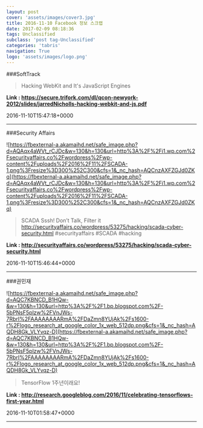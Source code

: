 ```yaml
---
layout: post
cover: 'assets/images/cover3.jpg'
title: 2016-11-10 Facebook 정보 스크랩
date: 2017-02-09 08:18:36
tags: Unclassified
subclass: 'post tag-Unclassified'
categories: 'tabris'
navigation: True
logo: 'assets/images/logo.png'
---
```


###SoftTrack

>Hacking WebKit and It's JavaScript Engines

**Link : <https://secure.trifork.com/dl/qcon-newyork-2012/slides/jarredNicholls-hacking-webkit-and-js.pdf>**

2016-11-10T15:47:18+0000

---

###Security Affairs

![https://fbexternal-a.akamaihd.net/safe_image.php?d=AQAqx4aWVt_rCJDc&w=130&h=130&url=http%3A%2F%2Fi1.wp.com%2Fsecurityaffairs.co%2Fwordpress%2Fwp-content%2Fuploads%2F2016%2F11%2FSCADA-1.png%3Fresize%3D300%252C300&cfs=1&_nc_hash=AQCnzAXFZGJd0ZKq](https://fbexternal-a.akamaihd.net/safe_image.php?d=AQAqx4aWVt_rCJDc&w=130&h=130&url=http%3A%2F%2Fi1.wp.com%2Fsecurityaffairs.co%2Fwordpress%2Fwp-content%2Fuploads%2F2016%2F11%2FSCADA-1.png%3Fresize%3D300%252C300&cfs=1&_nc_hash=AQCnzAXFZGJd0ZKq)

>SCADA Sssh! Don’t Talk, Filter it
http://securityaffairs.co/wordpress/53275/hacking/scada-cyber-security.html
#securityaffairs #SCADA #hacking

**Link : <http://securityaffairs.co/wordpress/53275/hacking/scada-cyber-security.html>**

2016-11-10T15:46:44+0000

---

###권민재

![https://fbexternal-a.akamaihd.net/safe_image.php?d=AQC7KBNCD_B1HQw-&w=130&h=130&url=http%3A%2F%2F1.bp.blogspot.com%2F-5bPNsF5plzw%2FVnJWs-7RbrI%2FAAAAAAAARmA%2FDaZmn8YUjAk%2Fs1600-r%2Flogo_research_at_google_color_1x_web_512dp.png&cfs=1&_nc_hash=AQDH8Gk_VLYvqz-D](https://fbexternal-a.akamaihd.net/safe_image.php?d=AQC7KBNCD_B1HQw-&w=130&h=130&url=http%3A%2F%2F1.bp.blogspot.com%2F-5bPNsF5plzw%2FVnJWs-7RbrI%2FAAAAAAAARmA%2FDaZmn8YUjAk%2Fs1600-r%2Flogo_research_at_google_color_1x_web_512dp.png&cfs=1&_nc_hash=AQDH8Gk_VLYvqz-D)

>TensorFlow 1주년이래요!



**Link : <http://research.googleblog.com/2016/11/celebrating-tensorflows-first-year.html>**

2016-11-10T01:58:47+0000

---

